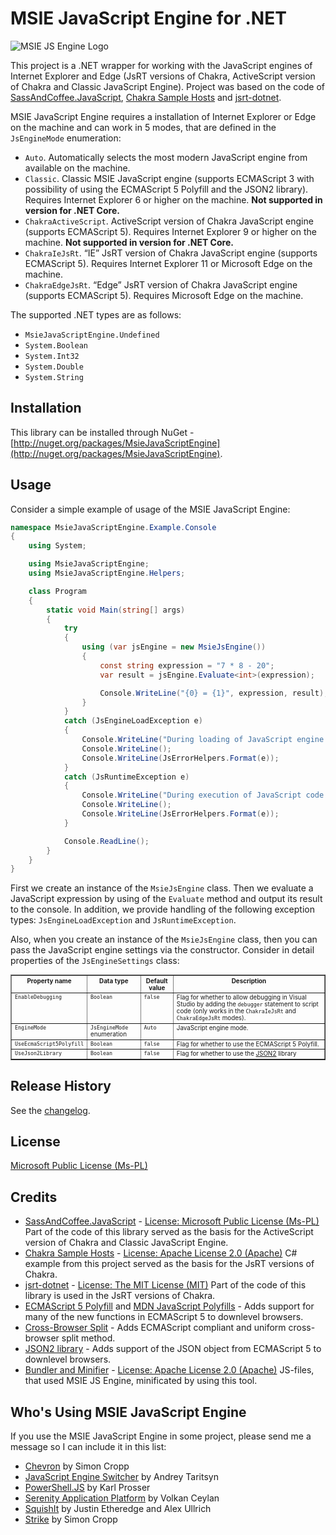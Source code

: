 MSIE JavaScript Engine for .NET
===============================

![MSIE JS Engine Logo](http://i.imgur.com/T3K5q.png)

This project is a .NET wrapper for working with the JavaScript engines of Internet Explorer and Edge (JsRT versions of Chakra, ActiveScript version of Chakra and Classic JavaScript Engine). 
Project was based on the code of [SassAndCoffee.JavaScript](http://github.com/paulcbetts/SassAndCoffee), [Chakra Sample Hosts](http://github.com/panopticoncentral/chakra-host) and [jsrt-dotnet](http://github.com/robpaveza/jsrt-dotnet).

MSIE JavaScript Engine requires a installation of Internet Explorer or Edge on the machine and can work in 5 modes, that are defined in the <code title="MsieJavaScriptEngine.JsEngineMode">JsEngineMode</code> enumeration:

 * `Auto`. Automatically selects the most modern JavaScript engine from available on the machine.
 * `Classic`. Classic MSIE JavaScript engine (supports ECMAScript 3 with possibility of using the ECMAScript 5 Polyfill and the JSON2 library). Requires Internet Explorer 6 or higher on the machine. **Not supported in version for .NET Core.**
 * `ChakraActiveScript`. ActiveScript version of Chakra JavaScript engine (supports ECMAScript 5). Requires Internet Explorer 9 or higher on the machine. **Not supported in version for .NET Core.**
 * `ChakraIeJsRt`. “IE” JsRT version of Chakra JavaScript engine (supports ECMAScript 5). Requires Internet Explorer 11 or Microsoft Edge on the machine.
 * `ChakraEdgeJsRt`. “Edge” JsRT version of Chakra JavaScript engine (supports ECMAScript 5). Requires Microsoft Edge on the machine.

The supported .NET types are as follows:

 * `MsieJavaScriptEngine.Undefined`
 * `System.Boolean`
 * `System.Int32`
 * `System.Double`
 * `System.String`

## Installation
This library can be installed through NuGet - [http://nuget.org/packages/MsieJavaScriptEngine](http://nuget.org/packages/MsieJavaScriptEngine).

## Usage
Consider a simple example of usage of the MSIE JavaScript Engine:

```csharp
namespace MsieJavaScriptEngine.Example.Console
{
	using System;

	using MsieJavaScriptEngine;
	using MsieJavaScriptEngine.Helpers;

	class Program
	{
		static void Main(string[] args)
		{
			try
			{
				using (var jsEngine = new MsieJsEngine())
				{
					const string expression = "7 * 8 - 20";
					var result = jsEngine.Evaluate<int>(expression);

					Console.WriteLine("{0} = {1}", expression, result);
				}
			}
			catch (JsEngineLoadException e)
			{
				Console.WriteLine("During loading of JavaScript engine an error occurred.");
				Console.WriteLine();
				Console.WriteLine(JsErrorHelpers.Format(e));
			}
			catch (JsRuntimeException e)
			{
				Console.WriteLine("During execution of JavaScript code an error occurred.");
				Console.WriteLine();
				Console.WriteLine(JsErrorHelpers.Format(e));
			}

			Console.ReadLine();
		}
	}
}
```

First we create an instance of the <code title="MsieJavaScriptEngine.MsieJsEngine">MsieJsEngine</code> class.
Then we evaluate a JavaScript expression by using of the `Evaluate` method and output its result to the console.
In addition, we provide handling of the following exception types: <code title="MsieJavaScriptEngine.JsEngineLoadException">JsEngineLoadException</code> and <code title="MsieJavaScriptEngine.JsRuntimeException">JsRuntimeException</code>.

Also, when you create an instance of the <code title="MsieJavaScriptEngine.MsieJsEngine">MsieJsEngine</code> class, then you can pass the JavaScript engine settings via the constructor.
Consider in detail properties of the <code title="MsieJavaScriptEngine.JsEngineSettings">JsEngineSettings</code> class:

<table border="1" style="font-size: 0.7em">
	<thead>
		<tr valign="top">
			<th>Property name</th>
			<th>Data&nbsp;type</th>
			<th>Default value</th>
			<th>Description</th>
		</tr>
	</thead>
	<tbody>
		<tr valign="top">
			<td><code>EnableDebugging</code></td>
			<td><code title="System.Boolean">Boolean</code></td>
			<td><code>false</code></td>
			<td>Flag for whether to allow debugging in Visual Studio by adding the <code>debugger</code> statement to script code (only works in the <code>ChakraIeJsRt</code> and <code>ChakraEdgeJsRt</code> modes).</td>
		</tr>
		<tr valign="top">
			<td><code>EngineMode</code></td>
			<td><code title="MsieJavaScriptEngine.JsEngineMode">JsEngineMode</code> enumeration</td>
			<td><code>Auto</code></td>
			<td>JavaScript engine mode.</td>
		</tr>
		<tr valign="top">
			<td><code>UseEcmaScript5Polyfill</code></td>
			<td><code title="System.Boolean">Boolean</code></td>
			<td><code>false</code></td>
			<td>Flag for whether to use the ECMAScript 5 Polyfill.</td>
		</tr>
		<tr valign="top">
			<td><code>UseJson2Library</code></td>
			<td><code title="System.Boolean">Boolean</code></td>
			<td><code>false</code></td>
			<td>Flag for whether to use the <a href="http://github.com/douglascrockford/JSON-js">JSON2</a> library</td>
		</tr>
	</tbody>
</table>


## Release History
See the [changelog](CHANGELOG.md).

## License
[Microsoft Public License (Ms-PL)](http://github.com/Taritsyn/MsieJavaScriptEngine/blob/master/LICENSE.md)

## Credits
 * [SassAndCoffee.JavaScript](http://github.com/xpaulbettsx/SassAndCoffee) - [License: Microsoft Public License (Ms-PL)](http://github.com/paulcbetts/SassAndCoffee/blob/master/COPYING) Part of the code of this library served as the basis for the ActiveScript version of Chakra and Classic JavaScript Engine.
 * [Chakra Sample Hosts](http://github.com/panopticoncentral/chakra-host) - [License: Apache License 2.0 (Apache)](http://github.com/panopticoncentral/chakra-host/blob/master/LICENSE) C# example from this project served as the basis for the JsRT versions of Chakra.
 * [jsrt-dotnet](http://github.com/robpaveza/jsrt-dotnet) - [License: The MIT License (MIT)](http://github.com/robpaveza/jsrt-dotnet/blob/master/LICENSE) Part of the code of this library is used in the JsRT versions of Chakra.
 * [ECMAScript 5 Polyfill](http://nuget.org/packages/ES5) and [MDN JavaScript Polyfills](http://developer.mozilla.org/en-US/docs/Web/JavaScript/Reference) - Adds support for many of the new functions in ECMAScript 5 to downlevel browsers.
 * [Cross-Browser Split](http://blog.stevenlevithan.com/archives/cross-browser-split) - Adds ECMAScript compliant and uniform cross-browser split method.
 * [JSON2 library](http://github.com/douglascrockford/JSON-js) - Adds support of the JSON object from ECMAScript 5 to downlevel browsers.
 * [Bundler and Minifier](http://github.com/madskristensen/BundlerMinifier) - [License: Apache License 2.0 (Apache)](http://github.com/madskristensen/BundlerMinifier/blob/master/LICENSE) JS-files, that used MSIE JS Engine, minificated by using this tool.

## Who's Using MSIE JavaScript Engine
If you use the MSIE JavaScript Engine in some project, please send me a message so I can include it in this list:

 * [Chevron](http://github.com/SimonCropp/Chevron) by Simon Cropp
 * [JavaScript Engine Switcher](http://github.com/Taritsyn/JavaScriptEngineSwitcher) by Andrey Taritsyn
 * [PowerShell.JS](http://github.com/klumsy/powershellJS) by Karl Prosser
 * [Serenity Application Platform](http://github.com/volkanceylan/Serenity) by Volkan Ceylan
 * [SquishIt](http://github.com/jetheredge/SquishIt) by Justin Etheredge and Alex Ullrich
 * [Strike](http://github.com/SimonCropp/Strike) by Simon Cropp
